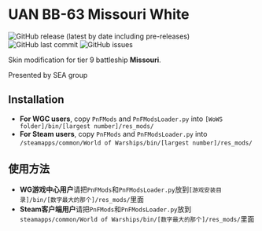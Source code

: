 # UAN BB-63 Missouri White

![GitHub release (latest by date including pre-releases)](https://img.shields.io/github/v/release/SEA-group//UAN-BB-63-Missouri-White?include_prereleases)
![GitHub last commit](https://img.shields.io/github/last-commit/SEA-group//UAN-BB-63-Missouri-White)
![GitHub issues](https://img.shields.io/github/issues-raw/SEA-group//UAN-BB-63-Missouri-White)

Skin modification for tier 9 battleship **Missouri**. 

Presented by SEA group

## Installation
* **For WGC users**, copy `PnFMods` and `PnFModsLoader.py` into `[WoWS folder]/bin/[largest number]/res_mods/`
* **For Steam users**, copy `PnFMods` and `PnFModsLoader.py` into `/steamapps/common/World of Warships/bin/[largest number]/res_mods/`

## 使用方法
* **WG游戏中心用户**请把`PnFMods`和`PnFModsLoader.py`放到`[游戏安装目录]/bin/[数字最大的那个]/res_mods/`里面
* **Steam客户端用户**请把`PnFMods`和`PnFModsLoader.py`放到`steamapps/common/World of Warships/bin/[数字最大的那个]/res_mods/`里面